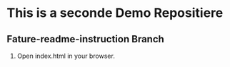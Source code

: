 # This is a seconde Demo Repositiere


## Fature-readme-instruction Branch

1. Open index.html in your browser.
